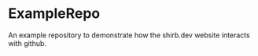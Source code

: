 # ExampleRepo
An example repository to demonstrate how the shirb.dev website interacts with github.
